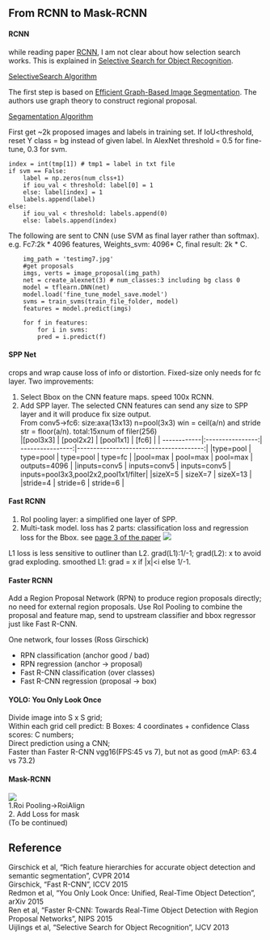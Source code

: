From RCNN to Mask-RCNN
---------
#### RCNN
while reading paper [RCNN](https://arxiv.org/abs/1311.2524), I am not clear about how selection search works.
This is explained in [Selective Search for Object Recognition](http://citeseerx.ist.psu.edu/viewdoc/download?doi=10.1.1.414.1971&rep=rep1&type=pdf). 

[SelectiveSearch Algorithm](https://lilianweng.github.io/lil-log/assets/images/selective-search-algorithm.png)

The first step is based on [Efficient Graph-Based Image Segmentation](http://people.cs.uchicago.edu/~pff/papers/seg-ijcv.pdf). The authors use graph theory to construct regional proposal.

[Segamentation Algorithm](http://img.blog.csdn.net/20140904111504850?watermark/2/text/aHR0cDovL2Jsb2cuY3Nkbi5uZXQvc3VyZ2V3b25n/font/5a6L5L2T/fontsize/400/fill/I0JBQkFCMA==/dissolve/70/gravity/SouthEast)

First get ~2k proposed images and labels in training set. If IoU<threshold, reset Y class = bg instead of given label.
In AlexNet threshold = 0.5 for fine-tune, 0.3 for svm.
```
index = int(tmp[1]) # tmp1 = label in txt file
if svm == False:
    label = np.zeros(num_clss+1)
    if iou_val < threshold: label[0] = 1
    else: label[index] = 1
    labels.append(label)
else:
    if iou_val < threshold: labels.append(0)
    else: labels.append(index)
```
The following are sent to CNN (use SVM as final layer rather than softmax). e.g. Fc7:2k * 4096 features, Weights_svm: 4096* C, final result: 2k * C.
```
    img_path = 'testimg7.jpg'
    #get proposals
    imgs, verts = image_proposal(img_path) 
    net = create_alexnet(3) # num_classes:3 including bg class 0
    model = tflearn.DNN(net)
    model.load('fine_tune_model_save.model')
    svms = train_svms(train_file_folder, model)
    features = model.predict(imgs)
    
    for f in features:
        for i in svms:
	    pred = i.predict(f)
```


#### SPP Net
crops and wrap cause loss of info or distortion. Fixed-size only needs for fc layer.
Two improvements:    
1. Select Bbox on the CNN feature maps. speed 100x RCNN.        
2. Add SPP layer. The selected CNN features can send any size to SPP layer and it will produce fix size output.  
From conv5->fc6: size:axa(13x13) n=pool(3x3) win = ceil(a/n) and stride str = floor(a/n). total:15xnum of filer(256)    
|[pool3x3]    |    [pool2x2]     |    [pool1x1]     |    [fc6]     |
| ------------|:----------------:| ----------------:|---------------------------------------:|
|type=pool    |   type=pool      |   type=pool      |   type=fc    |
|pool=max     |   pool=max       |   pool=max       |   outputs=4096 |
|inputs=conv5 |    inputs=conv5  |   inputs=conv5   |   inputs=pool3x3,pool2x2,pool1x1/filter|
|sizeX=5      |    sizeX=7       |     sizeX=13     |
|stride=4     |    stride=6      |    stride=6      |


#### Fast RCNN
1. RoI pooling layer: a simplified one layer of SPP.
2. Multi-task model. loss has 2 parts: classification loss and regression loss for the Bbox. see [page 3 of the paper](https://arxiv.org/pdf/1504.08083.pdf)
![](http://img.blog.csdn.net/20160411154103099)

L1 loss is less sensitive to outliner than L2. grad(L1):1/-1; grad(L2): x to avoid grad exploding. smoothed L1: grad = x if |x|<i else 1/-1.

#### Faster RCNN
Add a Region Proposal Network (RPN) to produce region proposals directly; no need for external region proposals.
Use RoI Pooling to combine the proposal and feature map, send to upstream classifier and bbox regressor just like Fast R-CNN.

One network, four losses (Ross Girschick)
- RPN classification (anchor good / bad)
- RPN regression (anchor -> proposal)
- Fast R-CNN classification (over classes)
- Fast R-CNN regression (proposal -> box)
#### YOLO: You Only Look Once 
Divide image into S x S grid;      
Within each grid cell predict: B Boxes: 4 coordinates + confidence Class scores: C numbers;     
Direct prediction using a CNN;      
Faster than Faster R-CNN vgg16(FPS:45 vs 7), but not as good (mAP: 63.4 vs 73.2)

#### Mask-RCNN
![](http://img.blog.csdn.net/20170614225558493)      
1.Roi Pooling->RoiAlign     
2. Add Loss for mask      
(To be continued)

Reference
----
Girschick et al, “Rich feature hierarchies for accurate object detection and semantic segmentation”, CVPR 2014         
Girschick, “Fast R-CNN”, ICCV 2015                 
Redmon et al, “You Only Look Once: Unified, Real-Time Object Detection”, arXiv 2015            
Ren et al, “Faster R-CNN: Towards Real-Time Object Detection with Region Proposal Networks”, NIPS 2015      
Uijlings et al, “Selective Search for Object Recognition”, IJCV 2013
